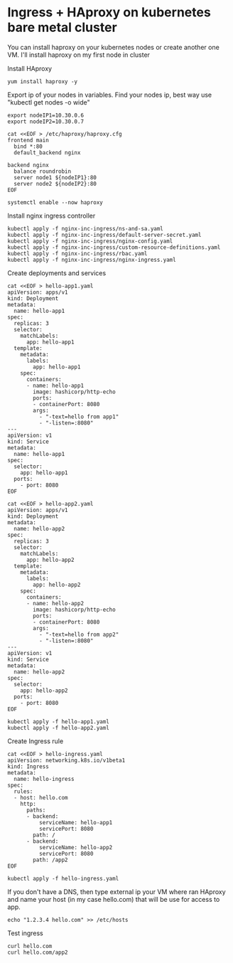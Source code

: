 # Ingress + HAproxy on kubernetes bare metal cluster

You can install haproxy on your kubernetes nodes or create another one VM. I'll install haproxy on my first node in cluster

Install HAproxy
```
yum install haproxy -y
```

Export ip of your nodes in variables. Find your nodes ip, best way use "kubectl get nodes -o wide"
```
export nodeIP1=10.30.0.6
export nodeIP2=10.30.0.7

cat <<EOF > /etc/haproxy/haproxy.cfg
frontend main
  bind *:80
  default_backend nginx

backend nginx
  balance roundrobin
  server node1 ${nodeIP1}:80
  server node2 ${nodeIP2}:80
EOF

systemctl enable --now haproxy
```
Install nginx ingress controller
```
kubectl apply -f nginx-inc-ingress/ns-and-sa.yaml
kubectl apply -f nginx-inc-ingress/default-server-secret.yaml
kubectl apply -f nginx-inc-ingress/nginx-config.yaml
kubectl apply -f nginx-inc-ingress/custom-resource-definitions.yaml
kubectl apply -f nginx-inc-ingress/rbac.yaml
kubectl apply -f nginx-inc-ingress/nginx-ingress.yaml
```
Create deployments and services
```
cat <<EOF > hello-app1.yaml
apiVersion: apps/v1
kind: Deployment
metadata:
  name: hello-app1
spec:
  replicas: 3
  selector:
    matchLabels:
      app: hello-app1
  template:
    metadata:
      labels:
        app: hello-app1
    spec:
      containers:
      - name: hello-app1
        image: hashicorp/http-echo
        ports:
        - containerPort: 8080
        args:
          - "-text=hello from app1"
          - "-listen=:8080"
---
apiVersion: v1
kind: Service
metadata:
  name: hello-app1
spec:
  selector:
    app: hello-app1
  ports:
    - port: 8080
EOF

cat <<EOF > hello-app2.yaml
apiVersion: apps/v1
kind: Deployment
metadata:
  name: hello-app2
spec:
  replicas: 3
  selector:
    matchLabels:
      app: hello-app2
  template:
    metadata:
      labels:
        app: hello-app2
    spec:
      containers:
      - name: hello-app2
        image: hashicorp/http-echo
        ports:
        - containerPort: 8080
        args:
          - "-text=hello from app2"
          - "-listen=:8080"
---
apiVersion: v1
kind: Service
metadata:
  name: hello-app2
spec:
  selector:
    app: hello-app2
  ports:
    - port: 8080
EOF

kubectl apply -f hello-app1.yaml
kubectl apply -f hello-app2.yaml
```
Create Ingress rule
```
cat <<EOF > hello-ingress.yaml
apiVersion: networking.k8s.io/v1beta1
kind: Ingress
metadata:
  name: hello-ingress
spec:
  rules:
  - host: hello.com
    http:
      paths:
      - backend:
          serviceName: hello-app1
          servicePort: 8080
        path: /
      - backend:
          serviceName: hello-app2
          servicePort: 8080
        path: /app2
EOF

kubectl apply -f hello-ingress.yaml
```
If you don't have a DNS, then type external ip your VM where ran HAproxy and name your host (in my case hello.com) that will be use for access to app.
```
echo "1.2.3.4 hello.com" >> /etc/hosts
```
Test ingress
```
curl hello.com
curl hello.com/app2
```
